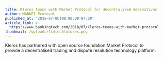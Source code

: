 ```yaml
---
title: Kleros teams with Market Protocol for decentralised derivatives trading
author: MARKET Protocol
published_at: '2018-07-06T00:00:00-07:00'
article_link: >-
  https://www.bankingtech.com/2018/07/kleros-teams-with-market-protocol-for-decentralised-derivatives-trading/
thumbnail: /uploads/fintechfutures.png
---
```

Kleros has partnered with open source foundation Market Protocol to provide a decentralised trading and dispute resolution technology platform.
